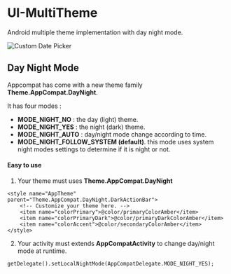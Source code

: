 # UI-MultiTheme
Android multiple theme implementation with day night mode.

![Custom Date Picker](https://github.com/pkjvit/UI-MultiTheme/blob/master/gif_multi_theme_240x480.gif)


## Day Night Mode
Appcompat has come with a new theme family **Theme.AppCompat.DayNight**.

It has four modes :
- **MODE_NIGHT_NO** : the day (light) theme.
- **MODE_NIGHT_YES** : the night (dark) theme.
- **MODE_NIGHT_AUTO** : day/night mode change according to time.
- **MODE_NIGHT_FOLLOW_SYSTEM (default)**. this mode uses system night modes settings to determine if it is night or not.

#### Easy to use
1. Your theme must uses **Theme.AppCompat.DayNight**
```
<style name="AppTheme" parent="Theme.AppCompat.DayNight.DarkActionBar">
    <!-- Customize your theme here. -->
    <item name="colorPrimary">@color/primaryColorAmber</item>
    <item name="colorPrimaryDark">@color/primaryDarkColorAmber</item>
    <item name="colorAccent">@color/secondaryColorAmber</item>
</style>
```
2. Your activity must extends **AppCompatActivity** to change day/night mode at runtime.
```
getDelegate().setLocalNightMode(AppCompatDelegate.MODE_NIGHT_YES);
```
